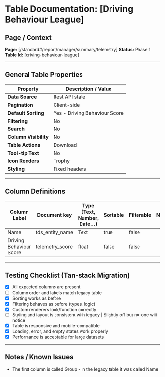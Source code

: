# Table Documentation: [Driving Behaviour League]

## Page / Context
**Page:** [/standard#/report/manager/summary/telemetry]
**Status:** Phase 1
**Table Id:** [driving-behaviour-league]

---

## General Table Properties

| Property             | Description / Value |
|----------------------|---------------------|
| **Data Source**      | Rest API state |
| **Pagination**       | Client-side |
| **Default Sorting**  | Yes - Driving Behaviour Score |
| **Filtering**        | No |
| **Search**           | No |
| **Column Visibility**| No |
| **Table Actions**    | Download |
| **Tool-tip Text**    | No |
| **Icon Renders**     | Trophy |
| **Styling**          | Fixed headers |

---

## Column Definitions

| Column Label           | Document key    | Type (Text, Number, Date…) | Sortable | Filterable | Notes |
|------------------------|-----------------|----------------------------|----------|------------|-------|
|Name                    | tds_entity_name |Text                        |true      |false       |       |
|Driving Behaviour Score | telemetry_score |float                       |false     |false       |       |

---

## Testing Checklist (Tan-stack Migration)

- [x] All expected columns are present
- [ ] Column order and labels match legacy table
- [x] Sorting works as before
- [x] Filtering behaves as before (types, logic)
- [x] Custom renderers look/function correctly
- [ ] Styling and layout is consistent with legacy    | Slightly off but no-one will notice
- [x] Table is responsive and mobile-compatible
- [x] Loading, error, and empty states work properly
- [x] Performance is acceptable for large datasets

---

## Notes / Known Issues

- The first column is called Group - In the legacy table it was called Name
